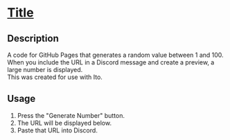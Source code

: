 # [Title](https://asukabad.github.io/roll/)

## Description

A code for GitHub Pages that generates a random value between 1 and 100.  
When you include the URL in a Discord message and create a preview, a large number is displayed.  
This was created for use with Ito.

## Usage

1. Press the "Generate Number" button.
2. The URL will be displayed below.
3. Paste that URL into Discord.
